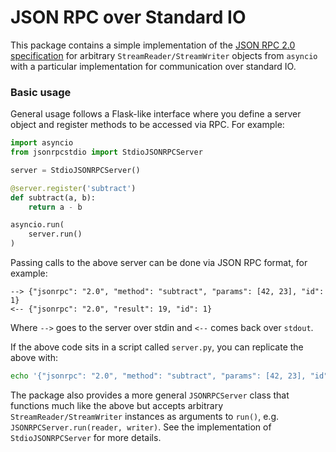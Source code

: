 # JSON RPC over Standard IO

This package contains a simple implementation of
the [JSON RPC 2.0 specification](https://www.jsonrpc.org/specification) 
for arbitrary `StreamReader/StreamWriter` objects from `asyncio` with
a particular implementation for communication over standard IO.

### Basic usage

General usage follows a Flask-like interface where you define a 
server object and register methods to be accessed via RPC. For example:

```python
import asyncio
from jsonrpcstdio import StdioJSONRPCServer

server = StdioJSONRPCServer()

@server.register('subtract')
def subtract(a, b):
    return a - b

asyncio.run(
    server.run()
)
```

Passing calls to the above server can be done via JSON RPC format, for
example:

```
--> {"jsonrpc": "2.0", "method": "subtract", "params": [42, 23], "id": 1}
<-- {"jsonrpc": "2.0", "result": 19, "id": 1}
```

Where `-->` goes to the server over stdin and `<--` comes back over `stdout`.

If the above code sits in a script called `server.py`, you can replicate the
above with:

```bash
echo '{"jsonrpc": "2.0", "method": "subtract", "params": [42, 23], "id": 1}' | python server.py
```

The package also provides a more general `JSONRPCServer` class that functions much like
the above but accepts arbitrary `StreamReader/StreamWriter` instances as arguments to `run()`, e.g. 
`JSONRPCServer.run(reader, writer)`. See the implementation of `StdioJSONRPCServer` for more details.